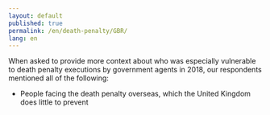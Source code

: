 ```yaml
---
layout: default
published: true
permalink: /en/death-penalty/GBR/
lang: en
---
```


When asked to provide more context about who was especially vulnerable to death penalty executions by government agents in 2018, our respondents mentioned all of the following:
-	People facing the death penalty overseas, which the United Kingdom does little to prevent

